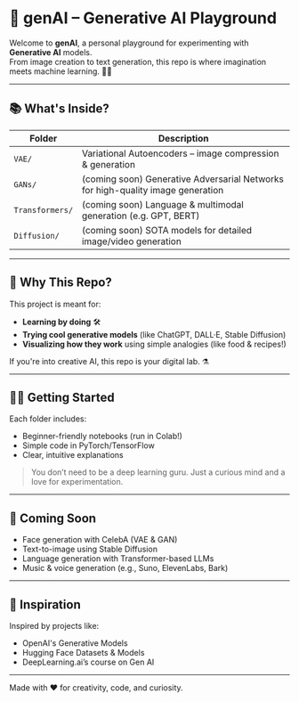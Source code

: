 # 🌟 genAI – Generative AI Playground

Welcome to **genAI**, a personal playground for experimenting with **Generative AI** models.  
From image creation to text generation, this repo is where imagination meets machine learning. 🧠✨

---

## 📚 What's Inside?

| Folder       | Description                                         |
|--------------|-----------------------------------------------------|
| `VAE/`       | Variational Autoencoders – image compression & generation |
| `GANs/`      | (coming soon) Generative Adversarial Networks for high-quality image generation |
| `Transformers/` | (coming soon) Language & multimodal generation (e.g. GPT, BERT) |
| `Diffusion/` | (coming soon) SOTA models for detailed image/video generation |

---

## 🧠 Why This Repo?

This project is meant for:
- **Learning by doing** 🛠️
- **Trying cool generative models** (like ChatGPT, DALL·E, Stable Diffusion)
- **Visualizing how they work** using simple analogies (like food & recipes!)

If you're into creative AI, this repo is your digital lab. ⚗️

---

## 🧑‍🍳 Getting Started

Each folder includes:
- Beginner-friendly notebooks (run in Colab!)
- Simple code in PyTorch/TensorFlow
- Clear, intuitive explanations

> You don’t need to be a deep learning guru. Just a curious mind and a love for experimentation.

---

## 🚧 Coming Soon

- Face generation with CelebA (VAE & GAN)
- Text-to-image using Stable Diffusion
- Language generation with Transformer-based LLMs
- Music & voice generation (e.g., Suno, ElevenLabs, Bark)

---

## 🧵 Inspiration

Inspired by projects like:
- OpenAI's Generative Models
- Hugging Face Datasets & Models
- DeepLearning.ai’s course on Gen AI

---

Made with ❤️ for creativity, code, and curiosity.
